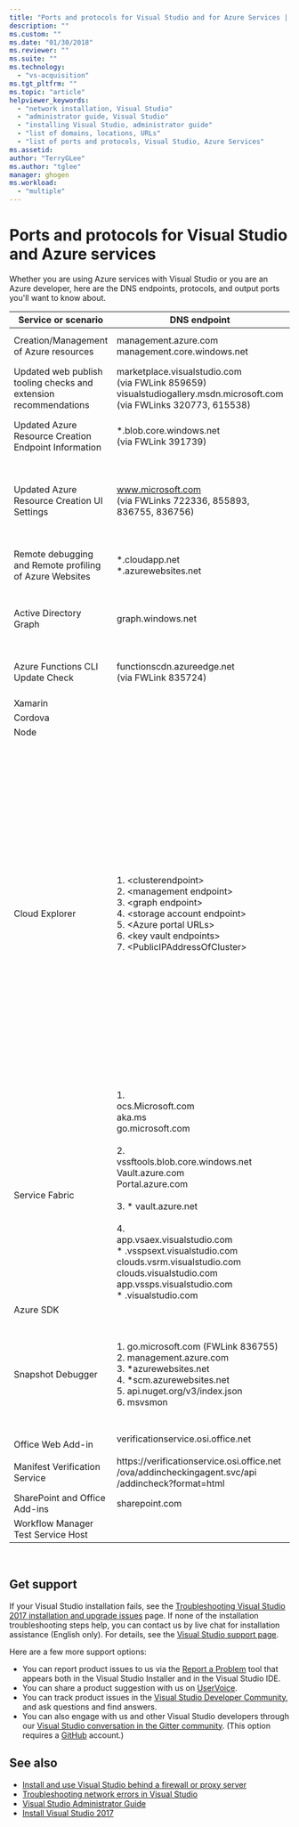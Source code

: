 ```yaml
---
title: "Ports and protocols for Visual Studio and for Azure Services | Microsoft Docs"
description: ""
ms.custom: ""
ms.date: "01/30/2018"
ms.reviewer: ""
ms.suite: ""
ms.technology:
  - "vs-acquisition"
ms.tgt_pltfrm: ""
ms.topic: "article"
helpviewer_keywords:
  - "network installation, Visual Studio"
  - "administrator guide, Visual Studio"
  - "installing Visual Studio, administrator guide"
  - "list of domains, locations, URLs"
  - "list of ports and protocols, Visual Studio, Azure Services"
ms.assetid:
author: "TerryGLee"
ms.author: "tglee"
manager: ghogen
ms.workload:
  - "multiple"
---
```


# Ports and protocols for Visual Studio and Azure services
Whether you are using Azure services with Visual Studio or you are an Azure developer, here are the DNS endpoints, protocols, and output ports you'll want to know about.

| Service or scenario | DNS endpoint | Protocol | Port | Description |
| --- | --- | --- | --- | --- |
| Creation/Management of Azure resources | management.azure.com <br>management.core.windows.net   | https | 443 | Used for creating Azure Websites or other resources to support the publishing of web applications, Azure Functions, or WebJobs |
| Updated web publish tooling checks and extension recommendations  | marketplace.visualstudio.com <br/>(via FWLink 859659) <br> visualstudiogallery.msdn.microsoft.com <br/>(via FWLinks 320773, 615538) | https | 443 | Used for checking for the availability of updated publish tooling. If disabled, a potential recommended extension for web publishing may not be shown |
| Updated Azure Resource Creation Endpoint Information  | *.blob.core.windows.net <br/>(via FWLink 391739) | https | 443 | Used to update the endpoints used for the creation of Azure Resources for certain Azure Services. If disabled, the last downloaded or built in endpoint locations are used instead |
| Updated Azure Resource Creation UI Settings | www.microsoft.com <br/>(via FWLinks 722336, 855893, <br>836755, 836756) | http | 80 | Used to update the user interface settings for the creation of Azure Resource as seen when electing to create new resources via the App Service node in Server Explorer, Cloud Explorer, or Web Publish. If disabled, the last downloaded or built-in settings are used instead |
| Remote debugging and Remote profiling of Azure Websites | *.cloudapp.net <br> *.azurewebsites.net | | 4022 | Used for attaching the remote debugger to Azure Websites. If disabled, attaching the remote debugger to Azure Websites will not work |
| Active Directory Graph | graph.windows.net | https | 443 | Used for provisioning new Azure Active Directory applications. If disabled, new web projects with organizational authentication selected won't be able to create or configure the required Azure Active Directory application |
| Azure Functions CLI Update Check | functionscdn.azureedge.net <br/>(via FWLink 835724) | https | 443 | Used for checking for updated versions of the Azure Functions CLI. If disabled, a cached copy (or the copy carried by the Azure Functions component) of the CLI will be used instead |
| Xamarin | | | | |
| Cordova | | | | |
| Node | | | | |
| Cloud Explorer | 1. &#60;clusterendpoint&#62; <br>2. &#60;management endpoint&#62;<br>3. &#60;graph endpoint&#62;<br>4. &#60;storage account endpoint&#62;<br>5. &#60;Azure portal URLs&#62;<br>6. &#60;key vault endpoints&#62; <br>7. &#60;PublicIPAddressOfCluster&#62;| 1&#150;6: https <br>7: tcp| 1. 19080<br>2. 443<br>3. 443<br>4. 443<br>5. 443<br>6. 443  | 1. Example: test12.eastus.cloudapp.com<br>2. Retrieving of subscriptions and retrieving/management of Azure resources<br>3. Retrieving of Azure Stack subscriptions<br>4. Managing Storage resources (ex: mystorageaccount.blob.core.windows.net)<br>5. "Open in Portal" context menu option (opening a resource in the Azure portal)<br>6. Creating and using key vaults for VM debugging (example: myvault.vault.azure.net) <br><br>7. Dynamically allocate block of ports based on number of nodes in the cluster and the available ports. <br><br>Port block: We will try to get 3 times the number of nodes with minimum of 10 ports.<br><br>  For Streaming traces we will try to get the port block from 810. If any of the port is already used, then we will try to get the next block and so on. So if the load balancer is fairly empty, then likely use ports from 810  <br><br> Similarly for debugging 4 sets of the ports blocks are reserved: <br><br>connectorPort: 30398, <br>forwarderPort: 31398, <br>forwarderPortx86: 31399,<br>fileUploadPort: 32398<br>|
| Service Fabric | 1. <br>ocs.Microsoft.com<br>aka.ms <br>go.microsoft.com <br><br>2. <br>vssftools.blob.core.windows.net <br>Vault.azure.com <br>Portal.azure.com <br><br> 3. &#42; vault.azure.net<br><br> 4. <br>app.vsaex.visualstudio.com<br>&#42; .vsspsext.visualstudio.com<br>clouds.vsrm.visualstudio.com <br>clouds.visualstudio.com<br>app.vssps.visualstudio.com <br>&#42; .visualstudio.com | https | 443 | 1. Documentation <br><br> 2. Create Cluster feature <br><br>3. Here the &#42;  would be the azure key vault name (example:- test11220180112110108.vault.azure.net  <br><br>  4. Here the &#42; would be dynamic (example is vsspsextprodch1su1.vsspsext.visualstudio.com |
| Azure SDK | | | | |
| Snapshot Debugger | 1. go.microsoft.com (FWLink 836755) <br>2. management.azure.com <br> 3. &#42;azurewebsites.net <br> 4. &#42;scm.azurewebsites.net<br>5. api.nuget.org/v3/index.json <br>6. msvsmon | 1. https <br>2. https <br>3. http <br>4. https <br>5. https<br>6. Concord <br> | 1. 443<br> 2. 443<br>3. 80 <br>4. 443<br> 5. 443<br> 6. 4022 (Visual Studio version dependent) | 1. Query json file for app service SKU size <br>2. Various Azure RM calls <br>3. Site warmup call via http <br>4. Customer's targeted App Service Kudu endpoint <br>5. Query Site Extension version published in nuget.org <br>6. Remote debugging channel |
| Office Web Add-in  <br><br> Manifest Verification Service | verificationservice.osi.office.net<br> <br>https:&#47;&#47;verificationservice.osi.office.net <br> /ova/addincheckingagent.svc/api<br>/addincheck?format=html | https | 443 | Use to validate manifests for Office web add-ins |
| SharePoint and Office Add-ins | sharepoint.com | https | 443 | Use to publish and test SharePoint and Office Add-ins to SharePoint Online |
| Workflow Manager Test Service Host | | http | 12292 | A firewall rule that is created automatically for testing SharePoint Add-ins with workflows |

<br/>

## Get support
If your Visual Studio installation fails, see the [Troubleshooting Visual Studio 2017 installation and upgrade issues](troubleshooting-installation-issues.md) page. If none of the installation troubleshooting steps help, you can contact us by live chat for installation assistance (English only). For details, see the [Visual Studio support page](https://www.visualstudio.com/vs/support/#talktous).

Here are a few more support options:
* You can report product issues to us via the [Report a Problem](../ide/how-to-report-a-problem-with-visual-studio-2017.md) tool that appears both in the Visual Studio Installer and in the Visual Studio IDE.
* You can share a product suggestion with us on [UserVoice](https://visualstudio.uservoice.com/forums/121579).
* You can track product issues in the [Visual Studio Developer Community](https://developercommunity.visualstudio.com/), and ask questions and find answers.
* You can also engage with us and other Visual Studio developers through our [Visual Studio conversation in the Gitter community](https://gitter.im/Microsoft/VisualStudio).  (This option requires a [GitHub](https://github.com/) account.)

## See also
* [Install and use Visual Studio behind a firewall or proxy server](install-and-use-visual-studio-behind-a-firewall-or-proxy-server.md)
* [Troubleshooting network errors in Visual Studio](troubleshooting-network-errors.md)
* [Visual Studio Administrator Guide](visual-studio-administrator-guide.md)
* [Install Visual Studio 2017](install-visual-studio.md)
